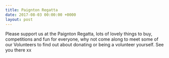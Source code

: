 ```yaml
---
title: Paignton Regatta
date: 2017-08-03 00:00:00 +0000
layout: post
---
```


Please support us at the Paignton Regatta, lots of lovely things to buy, competitions and fun for everyone, why not come along to meet some of our Volunteers to find out about donating or being a volunteer yourself. See you there xx